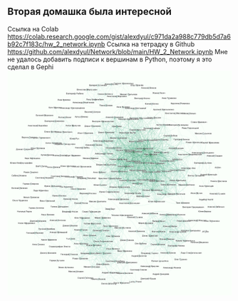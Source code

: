 ## Вторая домашка была интересной
Ссылка на Colab https://colab.research.google.com/gist/alexdyul/c971da2a988c779db5d7a6b92c7f183c/hw_2_network.ipynb
Ссылка на тетрадку в Github https://github.com/alexdyul/Network/blob/main/HW_2_Network.ipynb
Мне не удалось добавить подписи к вершинам в Python, поэтому я это сделал в Gephi ![](https://github.com/alexdyul/Network/blob/main/friends.png)

